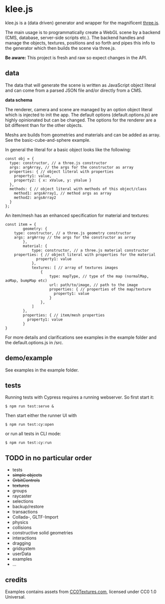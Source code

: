 # klee.js

klee.js is a (data driven) generator and wrapper for the magnificent [three.js](https://threejs.org/).

The main usage is to programmatically create a WebGL scene by a backend (CMS, database, server-side scripts etc.). The backend handles and manage the objects, textures, positions and so forth and pipes this info to the generator which then builds the scene via three.js.

**Be aware:** This project is fresh and raw so expect changes in the API.

## data

The data that will generate the scene is written as JavaScript object literal and can come from a parsed JSON file and/or directly from a CMS.

**data schema**

The renderer, camera and scene are managed by an option object literal which is injected to init the app.
The default options (default.options.js) are highly opinionated but can be changed. The options for the renderer are a bit different than for the other objects.

Meshs are builds from geometries and materials and can be added as array. See the basic-cube-and-sphere example.

In general the literal for a basic object looks like the following: 

    const obj = {
      type: constructor, // a three.js constructor
      args: argArray, // the args for the constructor as array
      properties: { // object literal with properties
        property1: value,
        property2: { x: xValue, y: yValue }
      },
      methods: { // object literal with methods of this object/class
        method1: argsArray1, // method args as array
        method2: argsArray2
      }
    };

An item/mesh has an enhanced specification for material and textures:

    const item = {
			geometry: {
        type: constructor, // a three.js geometry constructor
        args: argArray // the args for the constructor as array
			},
			material: {
				type: constructor, // a three.js material constructor
        properties: { // object literal with properties for the material
				  property1: value
				},
				textures: [ // array of textures images
					{
						type: mapType, // type of the map (normalMap, aoMap, bumpMap etc)
						url: path/to/image, // path to the image
						properties: { // properties of the map/texture
						  property1: value
						}
					},
				]
			},
			properties: { // item/mesh properties
			  property1: value
			}
    }

For more details and clarifications see examples in the example folder and the default.options.js in /src.

## demo/example

See examples in the example folder.

## tests

Running tests with Cypress requires a running webserver. So first start it:

    $ npm run test:serve &

Then start either the runner UI with

    $ npm run test:cy:open

or run all tests in CLI mode:

    $ npm run test:cy:run

## TODO in no particular order

* tests
* ~~simple objects~~
* ~~OrbitControls~~
* ~~textures~~
* groups
* raycaster
* selections
* backup/restore
* transactions
* Collada-, GLTF-Import
* physics
* collisions
* constructive solid geometries
* interactions
* dragging
* gridsystem
* userData
* examples
* ...

## credits

Examples contains assets from [CC0Textures.com](https://cc0textures.com/), licensed under CC0 1.0 Universal.
